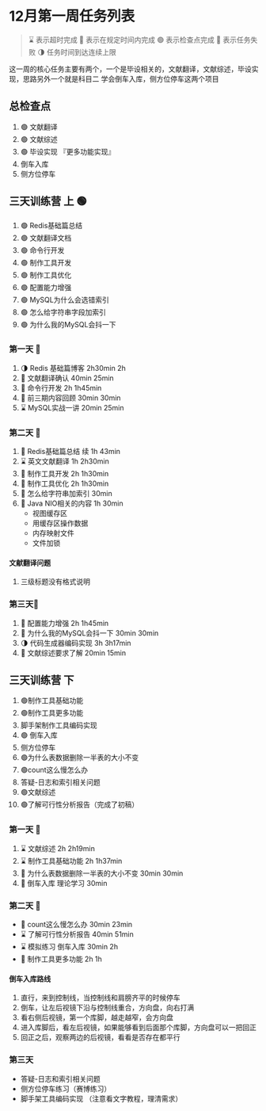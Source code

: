 # 12月第一周任务列表

> ⌛️ 表示超时完成
> 🍻 表示在规定时间内完成
> 🟢 表示检查点完成
> 🔴 表示任务失败
> 🌗 任务时间到达连续上限

这一周的核心任务主要有两个，一个是毕设相关的，文献翻译，文献综述，毕设实现，思路另外一个就是科目二 学会倒车入库，侧方位停车这两个项目
## 总检查点
1. 🟢 文献翻译
2. 🟢 文献综述
3. 🟢 毕设实现 『更多功能实现』
4. 倒车入库
5. 侧方位停车
## 三天训练营 上 🟢
1. 🟢 Redis基础篇总结
2. 🟢 文献翻译文档
3. 🟢 命令行开发
4. 🟢 制作工具开发
5. 🟢 制作工具优化
6. 🟢 配置能力增强
7. 🟢 MySQL为什么会选错索引
8. 🟢 怎么给字符串字段加索引
9. 🟢 为什么我的MySQL会抖一下
### 第一天 🍻
1. 🌗 Redis 基础篇博客 2h30min  2h
2. 🍻 文献翻译确认 40min 25min
3. 🍻 命令行开发 2h 1h45min
4. 🍻 前三期内容回顾 30min 30min
5. ⌛️ MySQL实战一讲 20min 25min
### 第二天 🍻
1. 🍻 Redis基础篇总结 续 1h 43min
2. ⌛️ 英文文献翻译 1h 2h30min
3. 🍻 制作工具开发 2h 1h30min
4. 🍻 制作工具优化 2h 1h30min
5. 🍻 怎么给字符串加索引 30min
6. 🍻 Java NIO相关的内容 1h 30min
	- 视图缓存区
	- 用缓存区操作数据
	- 内存映射文件
	- 文件加锁
#### 文献翻译问题
1. 三级标题没有格式说明
### 第三天🍻
1. 🍻 配置能力增强 2h  1h45min
2. 🍻 为什么我的MySQL会抖一下 30min 30min
3. 🌗 代码生成器编码实现 3h 3h17min
4. 🍻 文献综述要求了解 20min 15min

## 三天训练营 下
1. 🟢制作工具基础功能
2. 🟢制作工具更多功能
3. 脚手架制作工具编码实现
4. 🟢 倒车入库
5. 侧方位停车
6. 🟢为什么表数据删除一半表的大小不变
7. 🟢count这么慢怎么办
8. 答疑-日志和索引相关问题
9. 🟢文献综述
10. 🟢了解可行性分析报告（完成了初稿）
### 第一天 🍻
1. ⌛️ 文献综述 2h  2h19min
2. ⌛️ 制作工具基础功能 2h 1h37min
3. 🍻 为什么表数据删除一半表的大小不变 30min 30min
4. 🍻 倒车入库 理论学习 30min 
### 第二天 🍻
- 🍻  count这么慢怎么办 30min 23min
-  ⌛️ 了解可行性分析报告 40min 51min
- ⌛️ 模拟练习 倒车入库 30min 2h
- 🍻   制作工具更多功能 2h  1h
#### 倒车入库路线
1. 直行，来到控制线，当控制线和肩膀齐平的时候停车
2. 倒车，让左后视镜下沿与控制线重合，方向盘，向右打满
3. 看右侧后视镜，第一个库脚，越走越窄，会方向盘
4. 进入库脚后，看左后视镜，如果能够看到后面那个库脚，方向盘可以一把回正
5. 回正之后，观察两边的后视镜，看看是否存在都平行
### 第三天
- 答疑-日志和索引相关问题
- 侧方位停车练习（赛博练习）
- 脚手架工具编码实现 （注意看文字教程，理清需求）
